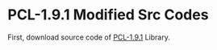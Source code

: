 
# PCL-1.9.1 Modified Src Codes

First, download source code of [PCL-1.9.1](https://github.com/PointCloudLibrary/pcl/releases) Library.
